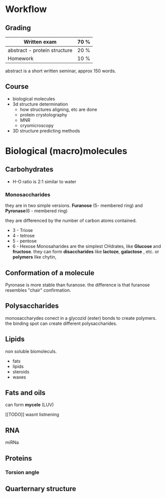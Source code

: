 # Workflow
## Grading

| Written exam                 | 70 % |
| ---------------------------- | ---- |
| abstract - protein structure | 20 % |
| Homework                     | 10 % |
abstract is a short written seminar, approx 150 words.

## Course
- biological molecules
- 3d structure determination
	- how structures aligning, etc are done
	- protein crystolography
	- MNR
	- cryomicroscopy
- 3D structure predicting methods

# Biological (macro)molecules
## Carbohydrates 
- H-O ratio is 2:1 similar to water
### Monosaccharides
they are in two simple versions.
**Furanose** (5- membered ring) and **Pyronase**(6 - membered ring)

they are differenced by the number of carbon atoms contained.
- 3 - Triose
- 4 - tetrose
- 5 - pentose
- 6 - Hexose
Monosaharides are the simplest CHdrates, like **Glucose** and **fructose**.
they can form **disaccharides** like **lactoze**, **galactose** , etc.
or **polymers** like chytin, 

## Conformation of a molecule
Pyronase is more stable than furanose. the difference is that furanose resembles "chair" confirmation.
## Polysaccharides

monosaccharydes conect in a glycozid (ester) bonds to create polymers.
the binding spot can create different polysaccharides.

## Lipids
non soluble biomoleculs. 
- fats
- lipids
- steroids
- waxes

## Fats and oils
can form **mycele** (LUV)

[[TODO]] wasnt listnening

## RNA
miRNa 

## Proteins

### Torsion angle
## Quarternary structure
